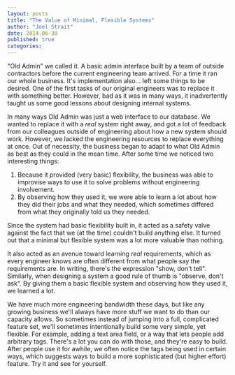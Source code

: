 ```yaml
---
layout: posts
title: "The Value of Minimal, Flexible Systems"
author: "Joel Strait"
date: 2014-06-30
published: true
categories: 
---
```


"Old Admin" we called it. A basic admin interface built by a team of outside contractors before the current engineering team arrived. For a time it ran our whole business. It's implementation also... left some things to be desired. One of the first tasks of our original engineers was to replace it with something better. However, bad as it was in many ways, it inadvertently taught us some good lessons about designing internal systems.

In many ways Old Admin was just a web interface to our database.    We wanted to replace it with a *real* system right away, and got a lot of feedback from our colleagues outside of engineering about how a new system should work. However, we lacked the engineering resources to replace everything at once. Out of necessity, the business began to adapt to what Old Admin as best as they could in the mean time. After some time we noticed two interesting things:

1. Because it provided (very basic) flexibility, the business was able to improvise ways to use it to solve problems without engineering involvement.
2. By observing how they used it, we were able to learn a lot about how they did their jobs and what they needed, which sometimes differed from what they originally told us they needed.

Since the system had basic flexibility built in, it acted as a  safety valve against the fact that we (at the time) couldn't build anything else. It turned out that a minimal but flexible system was a lot more valuable than nothing.

It also acted as an avenue toward learning *real* requirements, which as every engineer knows are often different from what people say the requirements are. In writing, there's the expression "show, don't tell". Similarly, when designing a system a good rule of thumb is "observe, don't ask". By giving them a basic flexible system and observing how they used it, we learned a lot.

We have much more engineering bandwidth these days, but like any growing business we'll always have more stuff we want to do than our capacity allows. So sometimes instead of jumping into a full, complicated feature set, we'll sometimes intentionally build some very simple, yet flexible. For example,  adding a text area field, or a way that lets people add arbitrary tags. There's a lot you can do with those, and they're easy to build. After people use it for awhile, we often notice the tags being used in certain ways, which suggests ways to build a more sophisticated (but higher effort) feature. Try it and see for yourself.
